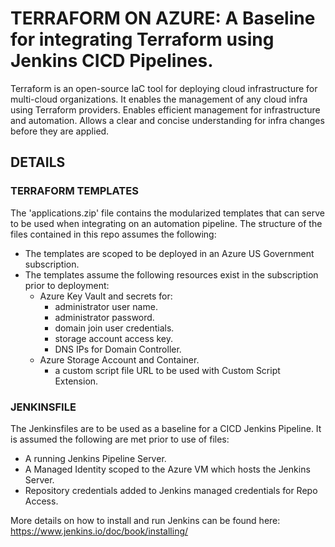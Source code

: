 # TERRAFORM ON AZURE: A Baseline for integrating Terraform using Jenkins CICD Pipelines. 

Terraform is an open-source IaC tool for deploying cloud infrastructure for multi-cloud organizations. It enables the management of any cloud infra using Terraform providers.
Enables efficient management for infrastructure and automation. Allows a clear and concise understanding for infra changes before they are applied. 

## DETAILS

### TERRAFORM TEMPLATES

The 'applications.zip' file contains the modularized templates that can serve to be used when integrating on an automation pipeline. 
The structure of the files contained in this repo assumes the following:

+ The templates are scoped to be deployed in an Azure US Government subscription.
+ The templates assume the following resources exist in the subscription prior to deployment:
  + Azure Key Vault and secrets for:
    + administrator user name.
    + administrator password.
    + domain join user credentials.
    + storage account access key.
    + DNS IPs for Domain Controller.
  + Azure Storage Account and Container.
    + a custom script file URL to be used with Custom Script Extension.

### JENKINSFILE

The Jenkinsfiles are to be used as a baseline for a CICD Jenkins Pipeline. It is assumed the following are met prior to use of files: 

+ A running Jenkins Pipeline Server.
+ A Managed Identity scoped to the Azure VM which hosts the Jenkins Server. 
+ Repository credentials added to Jenkins managed credentials for Repo Access.

More details on how to install and run Jenkins can be found here: https://www.jenkins.io/doc/book/installing/

